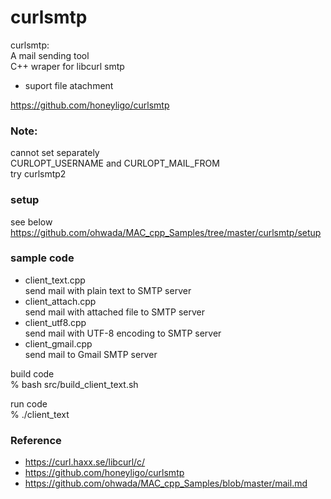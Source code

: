 curlsmtp
===============

curlsmtp: <br/>
A mail sending tool <br/>
C++ wraper for libcurl smtp <br/>
- suport file atachment <br/>

https://github.com/honeyligo/curlsmtp <br/>

### Note: 
cannot set separately <br/>
CURLOPT_USERNAME and CURLOPT_MAIL_FROM <br/>
try curlsmtp2 <br/>

### setup
see below <br/>
https://github.com/ohwada/MAC_cpp_Samples/tree/master/curlsmtp/setup <br/>

### sample code
- client_text.cpp <br/>
send mail with plain text to SMTP server  <br/>
- client_attach.cpp <br/>
send mail with attached file to SMTP server <br/>
- client_utf8.cpp <br/>
send mail with UTF-8 encoding to SMTP server <br/>
- client_gmail.cpp <br/>
send mail to Gmail SMTP server <br/>

 build code <br/>
% bash src/build_client_text.sh <br/>

run code <br/>
% ./client_text <br/>


### Reference <br/>
- https://curl.haxx.se/libcurl/c/
- https://github.com/honeyligo/curlsmtp <br/>
- https://github.com/ohwada/MAC_cpp_Samples/blob/master/mail.md


